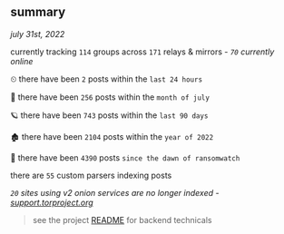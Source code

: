 
## summary
_july 31st, 2022_

currently tracking `114` groups across `171` relays & mirrors - _`70` currently online_

⏲ there have been `2` posts within the `last 24 hours`

🦈 there have been `256` posts within the `month of july`

🪐 there have been `743` posts within the `last 90 days`

🏚 there have been `2104` posts within the `year of 2022`

🦕 there have been `4390` posts `since the dawn of ransomwatch`

there are `55` custom parsers indexing posts

_`20` sites using v2 onion services are no longer indexed - [support.torproject.org](https://support.torproject.org/onionservices/v2-deprecation/)_

> see the project [README](https://github.com/joshhighet/ransomwatch#ransomwatch--) for backend technicals
